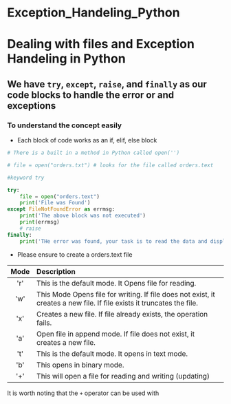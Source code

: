 # Exception_Handeling_Python

# Dealing with files and Exception Handeling in Python

## We have `try`, `except`, `raise`, and `finally` as our code blocks to handle the error or and exceptions

### To understand the concept easily

- Each block of code works as an if, elif, else block

```python
# There is a built in a method in Python called open('')

# file = open("orders.txt") # looks for the file called orders.text

#keyword try

try:
    file = open("orders.text")
    print('File was Found')
except FileNotFoundError as errmsg:
    print('The above block was not executed')
    print(errmsg)
    # raise
finally:
    print('THe error was found, your task is to read the data and display it as a list')
```

- Please ensure to create a orders.text file

| Mode | Description                                                                                                            |
| :--: | :--------------------------------------------------------------------------------------------------------------------- |
| 'r'  | This is the default mode. It Opens file for reading.                                                                   |
| 'w'  | This Mode Opens file for writing. If file does not exist, it creates a new file. If file exists it truncates the file. |
| 'x'  | Creates a new file. If file already exists, the operation fails.                                                       |
| 'a'  | Open file in append mode. If file does not exist, it creates a new file.                                               |
| 't'  | This is the default mode. It opens in text mode.                                                                       |
| 'b'  | This opens in binary mode.                                                                                             |
| '+'  | This will open a file for reading and writing (updating)                                                               |

It is worth noting that the `+` operator can be used with
